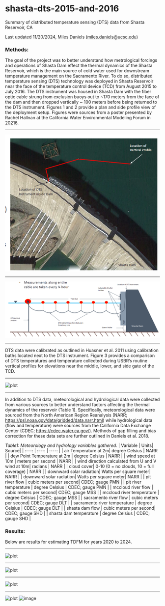 # shasta-dts-2015-and-2016

Summary of distributed temperature sensing (DTS) data from Shasta Reservoir, CA

Last updated 11/20/2024, Miles Daniels (miles.daniels@ucsc.edu)

### Methods: 

The goal of the project was to better understand how metrological forcings and operations of Shasta Dam effect the thermal dynamics of the Shasta Reservoir, which is the main source of cold water used for downstream temperature management on the Sacramento River. To do so, distributed temperature sensing (DTS) technology was deployed in Shasta Reservoir near the face of the temperature control device (TCD) from August 2015 to July 2016. The DTS instrument was housed in Shasta Dam with the fiber optic cable strung from exclusion buoys out to ~170 meters from the face of the dam and then dropped vertically ~ 100 meters before being returned to the DTS instrument. 
Figures 1 and 2 provide a plan and side profile view of the deployment setup. Figures were sources from a poster presented by Rachel Hallnan at the California Water Environmental Modeling Forum in 20216.

---

![plot](Plan_View_DTS.png)

---

![plot](Side_View_DTS.png)

---

DTS data were calibrated as outlined in Huasner et al. 2011 using calibration baths located next to the DTS instrument. Figure 3 provides a comparison of DTS temperatures and temperature collected during USBR’s routine vertical profiles for elevations near the middle, lower, and side gate of the TCD.

---

![plot](WR_TDFM_2020.png)

---

In addition to DTS data, meteorological and hydrological data were collected from various sources to better understand factors affecting the thermal dynamics of the reservoir (Table 1). Specifically, meteorological data were sourced from the North American Region Reanalysis (NARR; https://psl.noaa.gov/data/gridded/data.narr.html) while hydrological data (flow and temperature) were sources from the California Data Exchange Center (CDEC; https://cdec.water.ca.gov/). Methods of gap filling and bias correction for these data sets are further outlined in Daniels et al. 2018.

_Table1: Meteorology and hydrology variables gathered._
| Variable  | Units| Source|
|  :---:  |  :---: | :---: |
| air Temperature at 2m| degree Celsius | NARR |
| dew Point Temperature at 2m | degree Celsius | NARR |
| wind speed at 10m | meters per second | NARR |
| wind direction calculated from U and V wind at 10m| radians | NARR |
| cloud cover| 0-10 (0 = no clouds, 10 = full coverage) | NARR |
| downward solar radiation| Watts per square meter| NARR |
| downward solar radiation| Watts per square meter| NARR |
| pit river flow | cubic meters per second| CDEC; gauge PMN |
| pit river temperature | degree Celsius | CDEC; gauge PMN |
| mccloud river flow | cubic meters per second| CDEC; gauge MSS |
| mccloud river temperature | degree Celsius | CDEC; gauge MSS |
| sacramento river flow | cubic meters per second| CDEC; gauge DLT |
| sacramento river temperature | degree Celsius | CDEC; gauge DLT |
| shasta dam flow | cubic meters per second| CDEC; gauge SHD |
| shasta dam temperature | degree Celsius | CDEC; gauge SHD |


### Results:

Below are results for estimating TDFM for years 2020 to 2024.  


---

![plot](WR_TDFM_2020.png)

---

![plot](WR_TDFM_2021.png)

---

![plot](WR_TDFM_2022.png)

---

![plot](WR_TDFM_2023.png)
![image](https://github.com/user-attachments/assets/b0eb0ee0-faba-4ec3-89a2-a9c89f098eb7)
